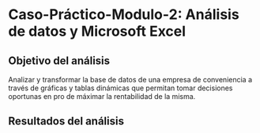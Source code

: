# **Caso-Práctico-Modulo-2: Análisis de datos y Microsoft Excel**

## Objetivo del análisis

  Analizar y transformar la base de datos de una empresa de conveniencia a través de gráficas y tablas dinámicas que permitan tomar decisiones oportunas en pro de máximar la rentabilidad de la misma.

## Resultados del análisis


